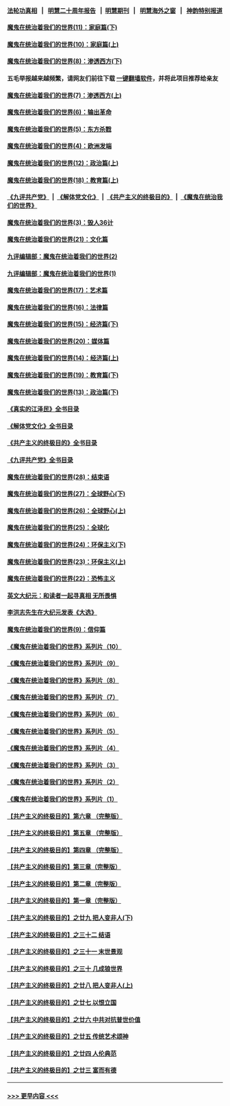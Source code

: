#### [法轮功真相](https://github.com/gfw-breaker/truth/blob/master/README.md?t=0) &nbsp;&nbsp;|&nbsp;&nbsp; [明慧二十周年报告](https://github.com/gfw-breaker/mh-reports/blob/master/README.md?t=0) &nbsp;&nbsp;|&nbsp;&nbsp;[明慧期刊](https://github.com/gfw-breaker/mh-qikan) &nbsp;&nbsp;|&nbsp;&nbsp; [明慧海外之窗](https://github.com/gfw-breaker/mh-news/blob/master/README.md?t=0) &nbsp;&nbsp;|&nbsp;&nbsp; [神韵特别报道](https://github.com/gfw-breaker/mh-news/blob/master/shenyun.md?t=0)
#### [魔鬼在统治着我们的世界(11)：家庭篇(下)](../pages/nsc422/n10440961.md?t=12060450) 
#### [魔鬼在统治着我们的世界(10)：家庭篇(上)](../pages/nsc422/n10435448.md?t=12060450) 
#### [魔鬼在统治着我们的世界(8)：渗透西方(下)](../pages/nsc422/n10429603.md?t=12060450) 
#### 五毛举报越来越频繁，请网友们前往下载 [一键翻墙软件](https://github.com/gfw-breaker/ssr-accounts)，并将此项目推荐给亲友
#### [魔鬼在统治着我们的世界(7)：渗透西方(上)](../pages/nsc422/n10426013.md?t=12060450) 
#### [魔鬼在统治着我们的世界(6)：输出革命](../pages/nsc422/n10421536.md?t=12060450) 
#### [魔鬼在统治着我们的世界(5)：东方杀戮](../pages/nsc422/n10417707.md?t=12060450) 
#### [魔鬼在统治着我们的世界(4)：欧洲发端](../pages/nsc422/n10414890.md?t=12060450) 
#### [魔鬼在统治着我们的世界(12)：政治篇(上)](../pages/nsc422/n10444576.md?t=12060450) 
#### [魔鬼在统治着我们的世界(18)：教育篇(上)](../pages/nsc422/n10526970.md?t=12060450) 
#### [《九评共产党》](https://github.com/begood0513/9ping.md/blob/master/README.md) &nbsp;|&nbsp; [《解体党文化》](../../../../jtdwh.md/blob/master/README.md)  &nbsp;|&nbsp; [《共产主义的终极目的》](../../../../gczydzjmd.md/blob/master/README.md) &nbsp;|&nbsp; [《魔鬼在统治我们的世界》](../../../../mgztzwmdsj.md/blob/master/README.md) 
#### [魔鬼在统治着我们的世界(3)：毁人36计](../pages/nsc422/n10411583.md?t=12060450) 
#### [魔鬼在统治着我们的世界(21)：文化篇](../pages/nsc422/n10597706.md?t=12060450) 
#### [九评编辑部：魔鬼在统治着我们的世界(2)](../pages/nsc422/n10410036.md?t=12060450) 
#### [九评编辑部：魔鬼在统治着我们的世界(1)](../pages/nsc422/n10406825.md?t=12060450) 
#### [魔鬼在统治着我们的世界(17)：艺术篇](../pages/nsc422/n10499093.md?t=12060450) 
#### [魔鬼在统治着我们的世界(16)：法律篇](../pages/nsc422/n10485969.md?t=12060450) 
#### [魔鬼在统治着我们的世界(15)：经济篇(下)](../pages/nsc422/n10469975.md?t=12060450) 
#### [魔鬼在统治着我们的世界(20)：媒体篇](../pages/nsc422/n10586579.md?t=12060450) 
#### [魔鬼在统治着我们的世界(14)：经济篇(上)](../pages/nsc422/n10457370.md?t=12060450) 
#### [魔鬼在统治着我们的世界(19)：教育篇(下)](../pages/nsc422/n10564808.md?t=12060450) 
#### [魔鬼在统治着我们的世界(13)：政治篇(下)](../pages/nsc422/n10448270.md?t=12060450) 
#### [《真实的江泽民》全书目录](../pages/nsc422/n13721399.md?t=12060450) 
#### [《解体党文化》全书目录](../pages/nsc422/n13721157.md?t=12060450) 
#### [《共产主义的终极目的》全书目录](../pages/nsc422/n13721048.md?t=12060450) 
#### [《九评共产党》全书目录](../pages/nsc422/n13708085.md?t=12060450) 
#### [魔鬼在统治着我们的世界(28)：结束语](../pages/nsc422/n10936246.md?t=12060450) 
#### [魔鬼在统治着我们的世界(27)：全球野心(下)](../pages/nsc422/n10928319.md?t=12060450) 
#### [魔鬼在统治着我们的世界(26)：全球野心(上)](../pages/nsc422/n10900318.md?t=12060450) 
#### [魔鬼在统治着我们的世界(25)：全球化](../pages/nsc422/n10788205.md?t=12060450) 
#### [魔鬼在统治着我们的世界(24)：环保主义(下)](../pages/nsc422/n10695307.md?t=12060450) 
#### [魔鬼在统治着我们的世界(23)：环保主义(上)](../pages/nsc422/n10688613.md?t=12060450) 
#### [魔鬼在统治着我们的世界(22)：恐怖主义](../pages/nsc422/n10614727.md?t=12060450) 
#### [英文大纪元：和读者一起寻真相 无所畏惧](../pages/nsc422/n12542027.md?t=12060450) 
#### [李洪志先生在大纪元发表《大选》](../pages/nsc422/n12534746.md?t=12060450) 
#### [魔鬼在统治着我们的世界(9)：信仰篇](../pages/nsc422/n10432159.md?t=12060450) 
#### [《魔鬼在统治着我们的世界》系列片（10）](../pages/nsc422/n12292670.md?t=12060450) 
#### [《魔鬼在统治着我们的世界》系列片（9）](../pages/nsc422/n12290859.md?t=12060450) 
#### [《魔鬼在统治着我们的世界》系列片（8）](../pages/nsc422/n12287445.md?t=12060450) 
#### [《魔鬼在统治着我们的世界》系列片（7）](../pages/nsc422/n12283425.md?t=12060450) 
#### [《魔鬼在统治着我们的世界》系列片（6）](../pages/nsc422/n12282314.md?t=12060450) 
#### [《魔鬼在统治着我们的世界》系列片（5）](../pages/nsc422/n12281419.md?t=12060450) 
#### [《魔鬼在统治着我们的世界》系列片（4）](../pages/nsc422/n12274024.md?t=12060450) 
#### [《魔鬼在统治着我们的世界》系列片（3）](../pages/nsc422/n12271322.md?t=12060450) 
#### [《魔鬼在统治着我们的世界》系列片（2）](../pages/nsc422/n12269049.md?t=12060450) 
#### [《魔鬼在统治着我们的世界》系列片（1）](../pages/nsc422/n12267575.md?t=12060450) 
#### [【共产主义的终极目的】第六章 （完整版）](../pages/nsc422/n11428913.md?t=12060450) 
#### [【共产主义的终极目的】第五章 （完整版）](../pages/nsc422/n11428912.md?t=12060450) 
#### [【共产主义的终极目的】第四章 （完整版）](../pages/nsc422/n11428907.md?t=12060450) 
#### [【共产主义的终极目的】第三章（完整版）](../pages/nsc422/n11428848.md?t=12060450) 
#### [【共产主义的终极目的】第二章（完整版）](../pages/nsc422/n11428831.md?t=12060450) 
#### [【共产主义的终极目的】第一章（完整版）](../pages/nsc422/n11417651.md?t=12060450) 
#### [【共产主义的终极目的】之廿九 把人变非人(下)](../pages/nsc422/n11344140.md?t=12060450) 
#### [【共产主义的终极目的】之三十二 结语](../pages/nsc422/n11360535.md?t=12060450) 
#### [【共产主义的终极目的】之三十一 末世景观](../pages/nsc422/n11351129.md?t=12060450) 
#### [【共产主义的终极目的】之三十 几成狼世界](../pages/nsc422/n11348280.md?t=12060450) 
#### [【共产主义的终极目的】之廿八 把人变非人(上)](../pages/nsc422/n11340492.md?t=12060450) 
#### [【共产主义的终极目的】之廿七 以恨立国](../pages/nsc422/n11336944.md?t=12060450) 
#### [【共产主义的终极目的】之廿六 中共对抗普世价值](../pages/nsc422/n11324785.md?t=12060450) 
#### [【共产主义的终极目的】之廿五 传统艺术颂神](../pages/nsc422/n11296396.md?t=12060450) 
#### [【共产主义的终极目的】之廿四 人伦典范](../pages/nsc422/n11296397.md?t=12060450) 
#### [【共产主义的终极目的】之廿三 富而有德](../pages/nsc422/n11283598.md?t=12060450) 

----
#### [ >>> 更早内容 <<< ](../indexes/nsc422-earlier.md)

